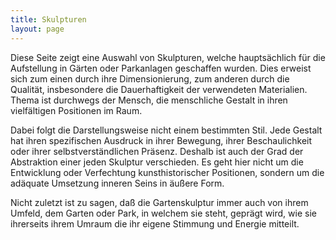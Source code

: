 ```yaml
---
title: Skulpturen
layout: page
---
```


Diese Seite zeigt eine Auswahl von Skulpturen, welche hauptsächlich für die Aufstellung in Gärten oder Parkanlagen geschaffen wurden. Dies erweist sich zum einen durch ihre Dimensionierung, zum anderen durch die Qualität, insbesondere die Dauerhaftigkeit der verwendeten Materialien.  
Thema ist durchwegs der Mensch, die menschliche Gestalt in ihren vielfältigen Positionen im Raum.

Dabei folgt die Darstellungsweise nicht einem bestimmten Stil. Jede Gestalt hat ihren spezifischen Ausdruck in ihrer Bewegung, ihrer Beschaulichkeit oder ihrer selbstverständlichen Präsenz. Deshalb ist auch der Grad der Abstraktion einer jeden Skulptur verschieden. Es geht hier nicht um die Entwicklung oder Verfechtung kunsthistorischer Positionen, sondern um die adäquate Umsetzung inneren Seins in äußere Form.

Nicht zuletzt ist zu sagen, daß die Gartenskulptur immer auch von ihrem Umfeld, dem Garten oder Park, in welchem sie steht, geprägt wird, wie sie ihrerseits ihrem Umraum die ihr eigene Stimmung und Energie mitteilt.

